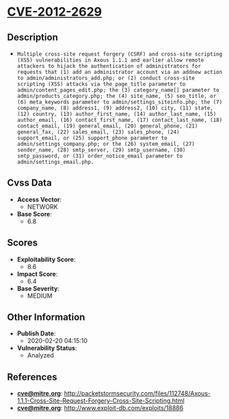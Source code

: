 
# [CVE-2012-2629](http://packetstormsecurity.com/files/112748/Axous-1.1.1-Cross-Site-Request-Forgery-Cross-Site-Scripting.html)

## Description

- `Multiple cross-site request forgery (CSRF) and cross-site scripting (XSS) vulnerabilities in Axous 1.1.1 and earlier allow remote attackers to hijack the authentication of administrators for requests that (1) add an administrator account via an addnew action to admin/administrators_add.php; or (2) conduct cross-site scripting (XSS) attacks via the page_title parameter to admin/content_pages_edit.php; the (3) category_name[] parameter to admin/products_category.php; the (4) site_name, (5) seo_title, or (6) meta_keywords parameter to admin/settings_siteinfo.php; the (7) company_name, (8) address1, (9) address2, (10) city, (11) state, (12) country, (13) author_first_name, (14) author_last_name, (15) author_email, (16) contact_first_name, (17) contact_last_name, (18) contact_email, (19) general_email, (20) general_phone, (21) general_fax, (22) sales_email, (23) sales_phone, (24) support_email, or (25) support_phone parameter to admin/settings_company.php; or the (26) system_email, (27) sender_name, (28) smtp_server, (29) smtp_username, (30) smtp_password, or (31) order_notice_email parameter to admin/settings_email.php.`

## Cvss Data

- **Access Vector**:
  - NETWORK
- **Base Score**:
  - 6.8

## Scores

- **Exploitability Score**:
  - 8.6
- **Impact Score**:
  - 6.4
- **Base Severity**:
  - MEDIUM

## Other Information

- **Publish Date**:
  - 2020-02-20 04:15:10
- **Vulnerability Status**:
  - Analyzed

## References

- **cve@mitre.org**: http://packetstormsecurity.com/files/112748/Axous-1.1.1-Cross-Site-Request-Forgery-Cross-Site-Scripting.html
- **cve@mitre.org**: http://www.exploit-db.com/exploits/18886
